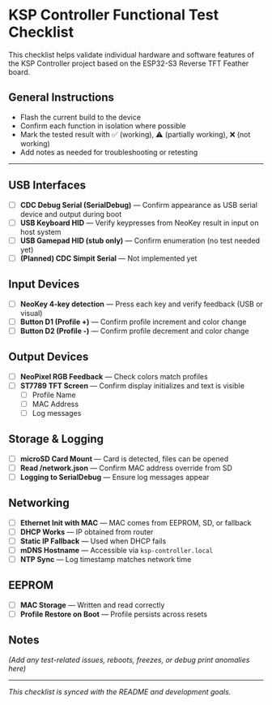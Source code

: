 # KSP Controller Functional Test Checklist

This checklist helps validate individual hardware and software features of the KSP Controller project based on the ESP32-S3 Reverse TFT Feather board.

## General Instructions
- Flash the current build to the device
- Confirm each function in isolation where possible
- Mark the tested result with ✅ (working), ⚠️ (partially working), ❌ (not working)
- Add notes as needed for troubleshooting or retesting

---

## USB Interfaces
- [ ] **CDC Debug Serial (SerialDebug)** — Confirm appearance as USB serial device and output during boot
- [ ] **USB Keyboard HID** — Verify keypresses from NeoKey result in input on host system
- [ ] **USB Gamepad HID (stub only)** — Confirm enumeration (no test needed yet)
- [ ] **(Planned) CDC Simpit Serial** — Not implemented yet

## Input Devices
- [ ] **NeoKey 4-key detection** — Press each key and verify feedback (USB or visual)
- [ ] **Button D1 (Profile +)** — Confirm profile increment and color change
- [ ] **Button D2 (Profile -)** — Confirm profile decrement and color change

## Output Devices
- [ ] **NeoPixel RGB Feedback** — Check colors match profiles
- [ ] **ST7789 TFT Screen** — Confirm display initializes and text is visible
  - [ ] Profile Name
  - [ ] MAC Address
  - [ ] Log messages

## Storage & Logging
- [ ] **microSD Card Mount** — Card is detected, files can be opened
- [ ] **Read /network.json** — Confirm MAC address override from SD
- [ ] **Logging to SerialDebug** — Ensure log messages appear

## Networking
- [ ] **Ethernet Init with MAC** — MAC comes from EEPROM, SD, or fallback
- [ ] **DHCP Works** — IP obtained from router
- [ ] **Static IP Fallback** — Used when DHCP fails
- [ ] **mDNS Hostname** — Accessible via `ksp-controller.local`
- [ ] **NTP Sync** — Log timestamp matches network time

## EEPROM
- [ ] **MAC Storage** — Written and read correctly
- [ ] **Profile Restore on Boot** — Profile persists across resets

## Notes
_(Add any test-related issues, reboots, freezes, or debug print anomalies here)_

---
*This checklist is synced with the README and development goals.*
